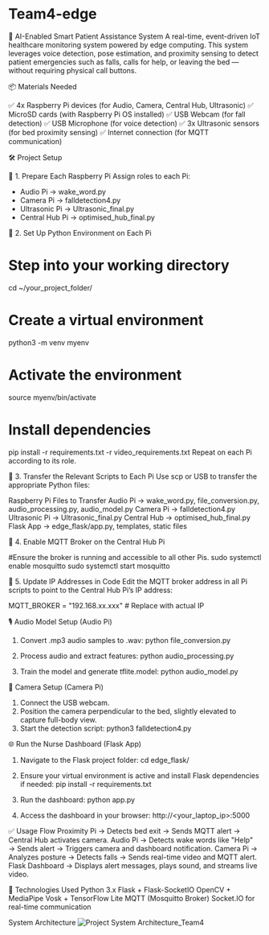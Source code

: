 # Team4-edge

🧠 AI-Enabled Smart Patient Assistance System
A real-time, event-driven IoT healthcare monitoring system powered by edge computing. This system leverages voice detection, pose estimation, and proximity sensing to detect patient emergencies such as falls, calls for help, or leaving the bed — without requiring physical call buttons.

📦 Materials Needed

✅ 4x Raspberry Pi devices (for Audio, Camera, Central Hub, Ultrasonic)
✅ MicroSD cards (with Raspberry Pi OS installed)
✅ USB Webcam (for fall detection)
✅ USB Microphone (for voice detection)
✅ 3x Ultrasonic sensors (for bed proximity sensing)
✅ Internet connection (for MQTT communication)

🛠️ Project Setup

🔹 1. Prepare Each Raspberry Pi
Assign roles to each Pi:
  - Audio Pi → wake_word.py
  - Camera Pi → falldetection4.py
  - Ultrasonic Pi → Ultrasonic_final.py
  - Central Hub Pi → optimised_hub_final.py

🔹 2. Set Up Python Environment on Each Pi
# Step into your working directory
cd ~/your_project_folder/

# Create a virtual environment
python3 -m venv myenv

# Activate the environment
source myenv/bin/activate

# Install dependencies
pip install -r requirements.txt -r video_requirements.txt
Repeat on each Pi according to its role.

🔹 3. Transfer the Relevant Scripts to Each Pi
Use scp or USB to transfer the appropriate Python files:

Raspberry Pi	Files to Transfer
Audio Pi → wake_word.py, file_conversion.py, audio_processing.py, audio_model.py
Camera Pi → falldetection4.py
Ultrasonic Pi → Ultrasonic_final.py
Central Hub	→ optimised_hub_final.py
Flask App	→ edge_flask/app.py, templates, static files

🔹 4. Enable MQTT Broker on the Central Hub Pi

#Ensure the broker is running and accessible to all other Pis.
sudo systemctl enable mosquitto
sudo systemctl start mosquitto

🔹 5. Update IP Addresses in Code
Edit the MQTT broker address in all Pi scripts to point to the Central Hub Pi’s IP address:

MQTT_BROKER = "192.168.xx.xxx"  # Replace with actual IP

🎙️ Audio Model Setup (Audio Pi)
1. Convert .mp3 audio samples to .wav:
    python file_conversion.py
   
2. Process audio and extract features:
    python audio_processing.py
   
3. Train the model and generate tflite.model:
    python audio_model.py
   
📸 Camera Setup (Camera Pi)
1. Connect the USB webcam.
2. Position the camera perpendicular to the bed, slightly elevated to capture full-body view.
3. Start the detection script:
    python3 falldetection4.py
   
🌐 Run the Nurse Dashboard (Flask App)
1. Navigate to the Flask project folder:
    cd edge_flask/
   
2. Ensure your virtual environment is active and install Flask dependencies if needed:
    pip install -r requirements.txt
   
3. Run the dashboard:
    python app.py
   
4. Access the dashboard in your browser:
    http://<your_laptop_ip>:5000
   
✅ Usage Flow
Proximity Pi → Detects bed exit → Sends MQTT alert → Central Hub activates camera.
Audio Pi → Detects wake words like "Help" → Sends alert → Triggers camera and dashboard notification.
Camera Pi → Analyzes posture → Detects falls → Sends real-time video and MQTT alert.
Flask Dashboard → Displays alert messages, plays sound, and streams live video.

🧠 Technologies Used
Python 3.x
Flask + Flask-SocketIO
OpenCV + MediaPipe
Vosk + TensorFlow Lite
MQTT (Mosquitto Broker)
Socket.IO for real-time communication

System Architecture
![Project System Architecture_Team4](https://github.com/user-attachments/assets/100f32bd-a4f0-44ba-8791-9e0be5d60df2)
